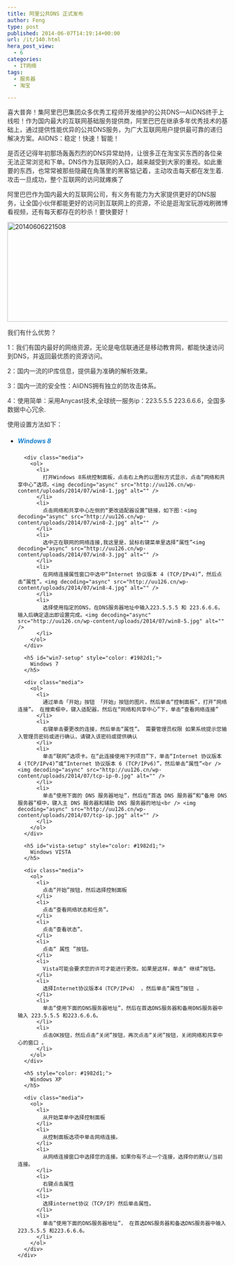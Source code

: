 ```yaml
---
title: 阿里公共DNS 正式发布
author: Feng
type: post
published: 2014-06-07T14:19:14+00:00
url: /it/140.html
hera_post_view:
  - 6
categories:
  - IT网络
tags:
  - 服务器
  - 淘宝

---
```

<p style="color: #333333;">
  喜大普奔！集阿里巴巴集团众多优秀工程师开发维护的公共DNS&#8212;AliDNS终于上线啦！作为国内最大的互联网基础服务提供商，阿里巴巴在继承多年优秀技术的基础上，通过提供性能优异的公共DNS服务，为广大互联网用户提供最可靠的递归解决方案。AliDNS：稳定！快速！智能！
</p>

<p style="color: #333333;">
  是否还记得年初那场轰轰烈烈的DNS异常劫持，让很多正在淘宝买东西的各位亲无法正常浏览和下单。DNS作为互联网的入口，越来越受到大家的重视。如此重要的东西，也常常被那些隐藏在角落里的黑客惦记着，主动攻击每天都在发生着.攻击一旦成功，整个互联网的访问就瘫痪了
</p>

<p style="color: #333333;">
  阿里巴巴作为国内最大的互联网公司，有义务有能力为大家提供更好的DNS服务，让全国小伙伴都能更好的访问到互联网上的资源，不论是逛淘宝玩游戏刷微博看视频，还有每天都存在的秒杀！要快要好！
</p>

<p style="color: #333333;">
  <a href="http://uu126.cn/wp-content/uploads/2014/06/20140606221508.jpg"><img loading="lazy" decoding="async" class="alignnone wp-image-674 size-full" src="http://uu126.cn/wp-content/uploads/2014/07/20140606221508.jpg" alt="20140606221508" width="780" height="228" /></a>
</p>

<p style="color: #333333;">
  我们有什么优势？
</p>

<p style="color: #333333;">
  1：我们有国内最好的网络资源，无论是电信联通还是移动教育网，都能快速访问到DNS，并返回最优质的资源访问。
</p>

<p style="color: #333333;">
  2：国内一流的IP库信息，提供最为准确的解析效果。
</p>

<p style="color: #333333;">
  3：国内一流的安全性：AliDNS拥有独立的防攻击体系。
</p>

<p style="color: #333333;">
  4：使用简单：采用Anycast技术,全球统一服务ip：223.5.5.5 223.6.6.6，全国多数据中心冗余.
</p>

<p style="color: #333333;">
  使用设置方法如下：
</p>

<ul class="media-list" style="color: #1b1b1b;">
  <li class="media">
    <div id="windows" class="media-body">
      <h5 id="win8-setup" style="color: #1982d1;">
        Windows 8
      </h5>
      
      <div class="media">
        <ol>
          <li>
            打开Windows 8系统控制面板，点击右上角的以图标方式显示，点击“网络和共享中心”选项。<img decoding="async" src="http://uu126.cn/wp-content/uploads/2014/07/win8-1.jpg" alt="" />
          </li>
          <li>
            点击网络和共享中心左侧的“更改适配器设置”链接，如下图：<img decoding="async" src="http://uu126.cn/wp-content/uploads/2014/07/win8-2.jpg" alt="" />
          </li>
          <li>
            选中正在联网的网络连接,我这里是，鼠标右键菜单里选择“属性”<img decoding="async" src="http://uu126.cn/wp-content/uploads/2014/07/win8-3.jpg" alt="" />
          </li>
          <li>
            在网络连接属性窗口中选中“Internet 协议版本 4 (TCP/IPv4)”，然后点击“属性”。<img decoding="async" src="http://uu126.cn/wp-content/uploads/2014/07/win8-4.jpg" alt="" />
          </li>
          <li>
            选择使用指定的DNS，在DNS服务器地址中输入223.5.5.5 和 223.6.6.6，输入后确定退出即设置完成。<img decoding="async" src="http://uu126.cn/wp-content/uploads/2014/07/win8-5.jpg" alt="" />
          </li>
        </ol>
      </div>
      
      <h5 id="win7-setup" style="color: #1982d1;">
        Windows 7
      </h5>
      
      <div class="media">
        <ol>
          <li>
            通过单击「开始」按钮 「开始」按钮的图片，然后单击“控制面板”，打开“网络连接”。 在搜索框中，键入适配器，然后在“网络和共享中心”下，单击“查看网络连接”
          </li>
          <li>
            右键单击要更改的连接，然后单击“属性”。 需要管理员权限 如果系统提示您输入管理员密码或进行确认，请键入该密码或提供确认
          </li>
          <li>
            单击“联网”选项卡。在“此连接使用下列项目”下，单击“Internet 协议版本 4 (TCP/IPv4)”或“Internet 协议版本 6 (TCP/IPv6)”，然后单击“属性”<br /> <img decoding="async" src="http://uu126.cn/wp-content/uploads/2014/07/tcp-ip-0.jpg" alt="" />
          </li>
          <li>
            单击“使用下面的 DNS 服务器地址”，然后在“首选 DNS 服务器”和“备用 DNS 服务器”框中，键入主 DNS 服务器和辅助 DNS 服务器的地址<br /> <img decoding="async" src="http://uu126.cn/wp-content/uploads/2014/07/tcp-ip.jpg" alt="" />
          </li>
        </ol>
      </div>
      
      <h5 id="vista-setup" style="color: #1982d1;">
        Windows VISTA
      </h5>
      
      <div class="media">
        <ol>
          <li>
            点击“开始”按钮，然后选择控制面板
          </li>
          <li>
            点击“查看网络状态和任务”。
          </li>
          <li>
            点击“查看状态”。
          </li>
          <li>
            点击“ 属性 ”按钮。
          </li>
          <li>
            Vista可能会要求您的许可才能进行更改。如果是这样，单击“ 继续”按钮。
          </li>
          <li>
            选择Internet协议版本4（TCP/IPv4） ，然后单击“属性”按钮 。
          </li>
          <li>
            单击“使用下面的DNS服务器地址”，然后在首选DNS服务器和备用DNS服务器中输入 223.5.5.5 和223.6.6.6。
          </li>
          <li>
            点击OK按钮，然后点击“关闭”按钮，再次点击“关闭”按钮，关闭网络和共享中心的窗口 。
          </li>
        </ol>
      </div>
      
      <h5 style="color: #1982d1;">
        Windows XP
      </h5>
      
      <div class="media">
        <ol>
          <li>
            从开始菜单中选择控制面板
          </li>
          <li>
            从控制面板选项中单击网络连接。
          </li>
          <li>
            从网络连接窗口中选择您的连接。如果你有不止一个连接，选择你的默认/当前连接。
          </li>
          <li>
            右键点击属性
          </li>
          <li>
            选择internet协议（TCP/IP）然后单击属性。
          </li>
          <li>
            单击“使用下面的DNS服务器地址”， 在首选DNS服务器和备选DNS服务器中输入223.5.5.5 和223.6.6.6。
          </li>
        </ol>
      </div>
    </div>
  </li>
</ul>